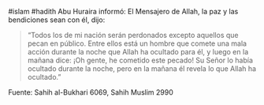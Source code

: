 #islam #hadith 
Abu Huraira informó: El Mensajero de Allah, la paz y las bendiciones sean con él, dijo:

> “Todos los de mi nación serán perdonados excepto aquellos que pecan en público. Entre ellos está un hombre que comete una mala acción durante la noche que Allah ha ocultado para él, y luego en la mañana dice: ¡Oh gente, he cometido este pecado! Su Señor lo había ocultado durante la noche, pero en la mañana él revela lo que Allah ha ocultado.”

Fuente: Sahih al-Bukhari 6069, Sahih Muslim 2990